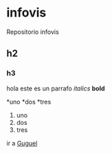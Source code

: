 # infovis
Repositorio infovis

## h2

### h3

hola este es un parrafo
*italics* **bold**

*uno
*dos
*tres

1. uno
2. dos
3. tres

ir a [Guguel](https://www.google.com.ar)
